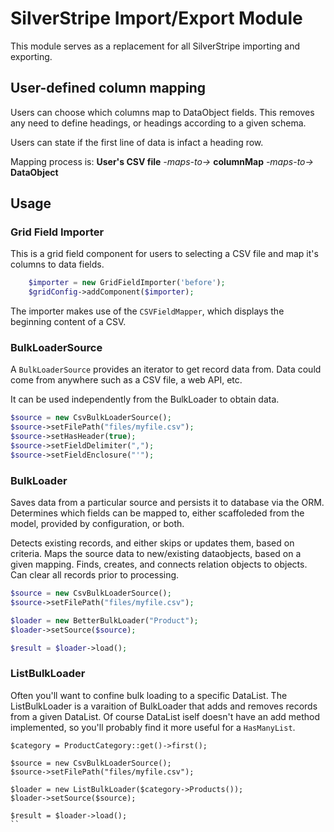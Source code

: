 # SilverStripe Import/Export Module

This module serves as a replacement for all SilverStripe importing and exporting.

## User-defined column mapping

Users can choose which columns map to DataObject fields. This removes any need to define headings, or headings according to a given schema.

Users can state if the first line of data is infact a heading row.

Mapping process is:
**User's CSV file** *-maps-to->* **columnMap** *-maps-to->* **DataObject**

## Usage

### Grid Field Importer

This is a grid field component for users to selecting a CSV file and map it's columns to data fields.

```php
    $importer = new GridFieldImporter('before');
    $gridConfig->addComponent($importer);
```

The importer makes use of the `CSVFieldMapper`, which displays the beginning content of a CSV.

### BulkLoaderSource

A `BulkLoaderSource` provides an iterator to get record data from. Data could come from anywhere such as a CSV file, a web API, etc.

It can be used independently from the BulkLoader to obtain data.

```php
$source = new CsvBulkLoaderSource();
$source->setFilePath("files/myfile.csv");
$source->setHasHeader(true);
$source->setFieldDelimiter(",");
$source->setFieldEnclosure("'");
```

### BulkLoader

Saves data from a particular source and persists it to database via the ORM.
Determines which fields can be mapped to, either scaffoleded from the model, provided by configuration, or both.

Detects existing records, and either skips or updates them, based on criteria.
Maps the source data to new/existing dataobjects, based on a given mapping.
Finds, creates, and connects relation objects to objects.
Can clear all records prior to processing.

```php
$source = new CsvBulkLoaderSource();
$source->setFilePath("files/myfile.csv");

$loader = new BetterBulkLoader("Product");
$loader->setSource($source);

$result = $loader->load();
```

### ListBulkLoader

Often you'll want to confine bulk loading to a specific DataList. The ListBulkLoader is a varaition of BulkLoader that adds and removes records from a given DataList. Of course DataList iself doesn't have an add method implemented, so you'll probably find it more useful for a `HasManyList`.

```
$category = ProductCategory::get()->first();

$source = new CsvBulkLoaderSource();
$source->setFilePath("files/myfile.csv");

$loader = new ListBulkLoader($category->Products());
$loader->setSource($source);

$result = $loader->load();
`` 
